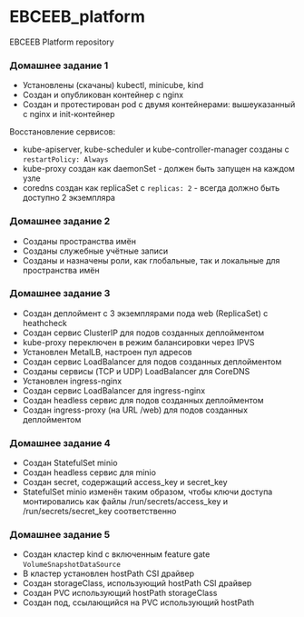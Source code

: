 # EBCEEB_platform

EBCEEB Platform repository

### Домашнее задание 1

* Установлены (скачаны) kubectl, minicube, kind
* Создан и опубликован контейнер с nginx
* Создан и протестирован pod с двумя контейнерами: вышеуказанный с nginx и init-контейнер

Восстановление сервисов:

* kube-apiserver, kube-scheduler и kube-controller-manager созданы с `restartPolicy: Always`
* kube-proxy создан как daemonSet - должен быть запущен на каждом узле
* coredns создан как replicaSet с `replicas: 2` - всегда должно быть доступно 2 экземпляра

### Домашнее задание 2

* Созданы пространства имён
* Созданы служебные учётные записи
* Созданы и назначены роли, как глобальные, так и локальные для пространства имён

### Домашнее задание 3

* Создан деплоймент с 3 экземплярами пода web (ReplicaSet) c heathcheck
* Создан сервис ClusterIP для подов созданных деплойментом
* kube-proxy переключен в режим балансировки через IPVS
* Установлен MetalLB, настроен пул адресов
* Создан сервис LoadBalancer для подов созданных деплойментом
* Созданы сервисы (TCP и UDP) LoadBalancer для CoreDNS
* Установлен ingress-nginx
* Создан сервис LoadBalancer для ingress-nginx
* Создан headless сервис для подов созданных деплойментом
* Создан ingress-proxy (на URL /web) для подов созданных деплойментом

### Домашнее задание 4

* Создан StatefulSet minio
* Coздан headless сервис для minio
* Создан secret, содержащий access_key и secret_key
* StatefulSet minio изменён таким образом, чтобы ключи доступа монтировались как файлы
  /run/secrets/access_key и /run/secrets/secret_key соответственно

### Домашнее задание 5

* Создан кластер kind с включенным feature gate `VolumeSnapshotDataSource`
* В кластер установлен hostPath CSI драйвер
* Создан storageClass, использующий hostPath CSI драйвер
* Создан PVC использующий hostPath storageClass
* Создан под, ссылающийся на PVC использующий hostPath
